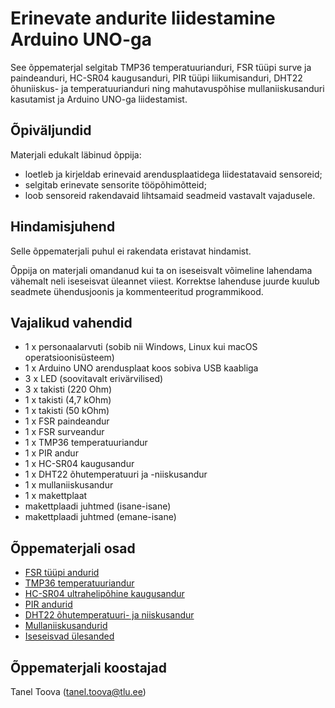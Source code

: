 # Erinevate andurite liidestamine Arduino UNO-ga
See õppematerjal selgitab TMP36 temperatuurianduri, FSR tüüpi surve ja paindeanduri, HC-SR04 kaugusanduri, PIR tüüpi liikumisanduri, DHT22 õhuniiskus- ja temperatuurianduri ning mahutavuspõhise mullaniiskusanduri kasutamist ja Arduino UNO-ga liidestamist.

## Õpiväljundid
Materjali edukalt läbinud õppija:
* loetleb ja kirjeldab erinevaid arendusplaatidega liidestatavaid sensoreid;
* selgitab erinevate sensorite tööpõhimõtteid;
* loob sensoreid rakendavaid lihtsamaid seadmeid vastavalt vajadusele.

## Hindamisjuhend

Selle õppematerjali puhul ei rakendata eristavat hindamist.

Õppija on materjali omandanud kui ta on iseseisvalt võimeline lahendama vähemalt neli iseseisvat üleannet viiest. Korrektse lahenduse juurde kuulub seadmete ühendusjoonis ja kommenteeritud programmikood.

## Vajalikud vahendid
*   1 x personaalarvuti (sobib nii Windows, Linux kui macOS operatsioonisüsteem)
*   1 x Arduino UNO arendusplaat koos sobiva USB kaabliga
*   3 x LED (soovitavalt erivärvilised)
*   3 x takisti (220 Ohm)
*   1 x takisti (4,7 kOhm)
*   1 x takisti (50 kOhm)
*   1 x FSR paindeandur
*   1 x FSR surveandur
*   1 x TMP36 temperatuuriandur
*   1 x PIR andur
*   1 x HC-SR04 kaugusandur
*   1 x DHT22 õhutemperatuuri ja -niiskusandur
*   1 x mullaniiskusandur
*   1 x makettplaat
*   makettplaadi juhtmed (isane-isane)
*   makettplaadi juhtmed (emane-isane)

## Õppematerjali osad
* [FSR tüüpi andurid](materjalid/1_FSR_tüüpi_andurid.md)
* [TMP36 temperatuuriandur](materjalid/2_TMP36_temperatuuriandur.md)
* [HC-SR04 ultrahelipõhine kaugusandur](materjalid/3_HC-SR04_kaugusandur.md)
* [PIR andurid](materjalid/4_PIR_tüüpi_andurid.md)
* [DHT22 õhutemperatuuri- ja niiskusandur](materjalid/5_DHT22_andur.md)
* [Mullaniiskusandurid](materjalid/6_mullaniiskusandur.md)
* [Iseseisvad ülesanded](materjalid/7_iseseisvad_ülesanded.md)

## Õppematerjali koostajad

Tanel Toova (tanel.toova@tlu.ee)